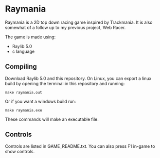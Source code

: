 # Raymania
Raymania is a 2D top down racing game inspired by Trackmania.
It is also somewhat of a follow up to my previous project, Web Racer.

The game is made using:
 - Raylib 5.0
 - c language

## Compiling

Download Raylib 5.0 and this repository.
On Linux, you can export a linux build by
opening the terminal in this repository and running:

`make raymania.out`

Or if you want a windows build run:

`make raymania.exe`

These commands will make an executable file.

## Controls

Controls are listed in GAME\_README.txt.
You can also press F1 in-game to show controls.
